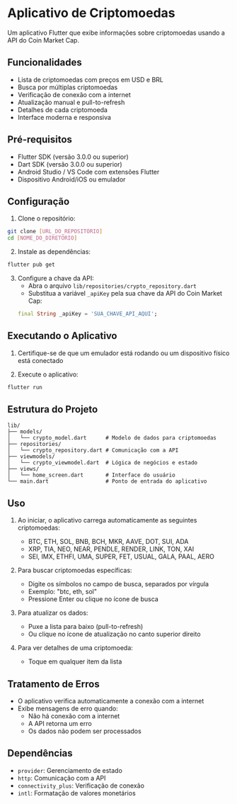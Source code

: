 # Aplicativo de Criptomoedas

Um aplicativo Flutter que exibe informações sobre criptomoedas usando a API do Coin Market Cap.

## Funcionalidades

- Lista de criptomoedas com preços em USD e BRL
- Busca por múltiplas criptomoedas
- Verificação de conexão com a internet
- Atualização manual e pull-to-refresh
- Detalhes de cada criptomoeda
- Interface moderna e responsiva

## Pré-requisitos

- Flutter SDK (versão 3.0.0 ou superior)
- Dart SDK (versão 3.0.0 ou superior)
- Android Studio / VS Code com extensões Flutter
- Dispositivo Android/iOS ou emulador

## Configuração

1. Clone o repositório:
```bash
git clone [URL_DO_REPOSITÓRIO]
cd [NOME_DO_DIRETÓRIO]
```

2. Instale as dependências:
```bash
flutter pub get
```

3. Configure a chave da API:
   - Abra o arquivo `lib/repositories/crypto_repository.dart`
   - Substitua a variável `_apiKey` pela sua chave da API do Coin Market Cap:
   ```dart
   final String _apiKey = 'SUA_CHAVE_API_AQUI';
   ```

## Executando o Aplicativo

1. Certifique-se de que um emulador está rodando ou um dispositivo físico está conectado

2. Execute o aplicativo:
```bash
flutter run
```

## Estrutura do Projeto

```
lib/
├── models/
│   └── crypto_model.dart      # Modelo de dados para criptomoedas
├── repositories/
│   └── crypto_repository.dart # Comunicação com a API
├── viewmodels/
│   └── crypto_viewmodel.dart  # Lógica de negócios e estado
├── views/
│   └── home_screen.dart       # Interface do usuário
└── main.dart                  # Ponto de entrada do aplicativo
```

## Uso

1. Ao iniciar, o aplicativo carrega automaticamente as seguintes criptomoedas:
   - BTC, ETH, SOL, BNB, BCH, MKR, AAVE, DOT, SUI, ADA
   - XRP, TIA, NEO, NEAR, PENDLE, RENDER, LINK, TON, XAI
   - SEI, IMX, ETHFI, UMA, SUPER, FET, USUAL, GALA, PAAL, AERO

2. Para buscar criptomoedas específicas:
   - Digite os símbolos no campo de busca, separados por vírgula
   - Exemplo: "btc, eth, sol"
   - Pressione Enter ou clique no ícone de busca

3. Para atualizar os dados:
   - Puxe a lista para baixo (pull-to-refresh)
   - Ou clique no ícone de atualização no canto superior direito

4. Para ver detalhes de uma criptomoeda:
   - Toque em qualquer item da lista

## Tratamento de Erros

- O aplicativo verifica automaticamente a conexão com a internet
- Exibe mensagens de erro quando:
  - Não há conexão com a internet
  - A API retorna um erro
  - Os dados não podem ser processados

## Dependências

- `provider`: Gerenciamento de estado
- `http`: Comunicação com a API
- `connectivity_plus`: Verificação de conexão
- `intl`: Formatação de valores monetários




 
 
